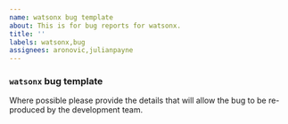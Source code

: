 ```yaml
---
name: watsonx bug template
about: This is for bug reports for watsonx.
title: ''
labels: watsonx,bug
assignees: aronovic,julianpayne
---
```


### `watsonx` bug template

Where possible please provide the details that will
allow the bug to be re-produced by the development team.

